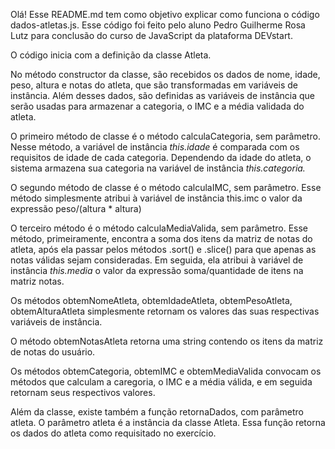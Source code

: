Olá! Esse README.md tem como objetivo explicar como funciona o código dados-atletas.js.
Esse código foi feito pelo aluno Pedro Guilherme Rosa Lutz para conclusão do curso de JavaScript da plataforma DEVstart.

O código inicia com a definição da classe Atleta.

No método constructor da classe, são recebidos os dados de nome, idade, peso, altura e notas do atleta, que são transformadas em variáveis de instância.
Além desses dados, são definidas as variáveis de instância que serão usadas para armazenar a categoria, o IMC e a média validada do atleta.

O primeiro método de classe é o método calculaCategoria, sem parâmetro.
Nesse método, a variável de instância *this.idade* é comparada com os requisitos de idade de cada categoria.
Dependendo da idade do atleta, o sistema armazena sua categoria na variável de instância *this.categoria.*

O segundo método de classe é o método calculaIMC, sem parâmetro.
Esse método simplesmente atribui à variável de instância this.imc o valor da expressão peso/(altura * altura)

O terceiro método é o método calculaMediaValida, sem parâmetro.
Esse método, primeiramente, encontra a soma dos itens da matriz de notas do atleta, após ela passar pelos métodos .sort() e .slice() para que apenas as notas válidas sejam consideradas.
Em seguida, ela atribui à variável de instância *this.media* o valor da expressão soma/quantidade de itens na matriz notas.

Os métodos obtemNomeAtleta, obtemIdadeAtleta, obtemPesoAtleta, obtemAlturaAtleta simplesmente retornam os valores das suas respectivas variáveis de instância.

O método obtemNotasAtleta retorna uma string contendo os itens da matriz de notas do usuário.

Os métodos obtemCategoria, obtemIMC e obtemMediaValida convocam os métodos que calculam a caregoria, o IMC e a média válida, e em seguida retornam seus respectivos valores.

Além da classe, existe também a função retornaDados, com parâmetro atleta.
O parâmetro atleta é a instância da classe Atleta.
Essa função retorna os dados do atleta como requisitado no exercício.
